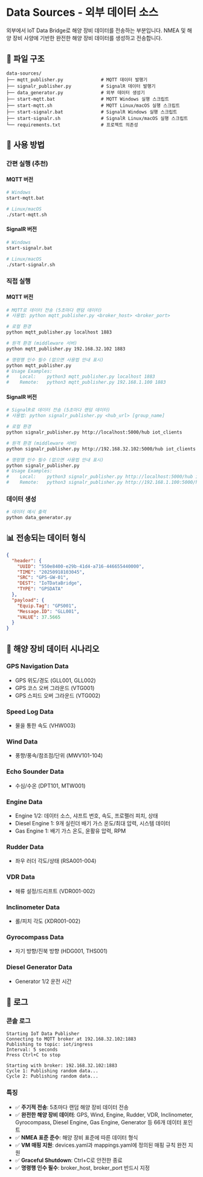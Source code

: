 # Data Sources - 외부 데이터 소스

외부에서 IoT Data Bridge로 해양 장비 데이터를 전송하는 부분입니다.
NMEA 및 해양 장비 사양에 기반한 완전한 해양 장비 데이터를 생성하고 전송합니다.

## 📁 파일 구조

```
data-sources/
├── mqtt_publisher.py              # MQTT 데이터 발행기
├── signalr_publisher.py           # SignalR 데이터 발행기
├── data_generator.py              # 외부 데이터 생성기
├── start-mqtt.bat                 # MQTT Windows 실행 스크립트
├── start-mqtt.sh                  # MQTT Linux/macOS 실행 스크립트
├── start-signalr.bat              # SignalR Windows 실행 스크립트
├── start-signalr.sh               # SignalR Linux/macOS 실행 스크립트
└── requirements.txt               # 프로젝트 의존성
```

## 🚀 사용 방법

### **간편 실행 (추천)**

#### **MQTT 버전**
```bash
# Windows
start-mqtt.bat

# Linux/macOS
./start-mqtt.sh
```

#### **SignalR 버전**
```bash
# Windows
start-signalr.bat

# Linux/macOS
./start-signalr.sh
```

### **직접 실행**

#### **MQTT 버전**
```bash
# MQTT로 데이터 전송 (5초마다 랜덤 데이터)
# 사용법: python mqtt_publisher.py <broker_host> <broker_port>

# 로컬 환경
python mqtt_publisher.py localhost 1883

# 원격 환경 (middleware 서버)
python mqtt_publisher.py 192.168.32.102 1883

# 명령행 인수 필수 (없으면 사용법 안내 표시)
python mqtt_publisher.py
# Usage Examples:
#    Local:    python3 mqtt_publisher.py localhost 1883
#    Remote:   python3 mqtt_publisher.py 192.168.1.100 1883
```

#### **SignalR 버전**
```bash
# SignalR로 데이터 전송 (5초마다 랜덤 데이터)
# 사용법: python signalr_publisher.py <hub_url> [group_name]

# 로컬 환경
python signalr_publisher.py http://localhost:5000/hub iot_clients

# 원격 환경 (middleware 서버)
python signalr_publisher.py http://192.168.32.102:5000/hub iot_clients

# 명령행 인수 필수 (없으면 사용법 안내 표시)
python signalr_publisher.py
# Usage Examples:
#    Local:    python3 signalr_publisher.py http://localhost:5000/hub iot_clients
#    Remote:   python3 signalr_publisher.py http://192.168.1.100:5000/hub iot_clients
```

### **데이터 생성**
```bash
# 데이터 예시 출력
python data_generator.py
```

## 📊 전송되는 데이터 형식

```json
{
  "header": {
    "UUID": "550e8400-e29b-41d4-a716-446655440000",
    "TIME": "20250918103045",
    "SRC": "GPS-GW-01",
    "DEST": "IoTDataBridge",
    "TYPE": "GPSDATA"
  },
  "payload": {
    "Equip.Tag": "GPS001",
    "Message.ID": "GLL001",
    "VALUE": 37.5665
  }
}
```

## 🎯 해양 장비 데이터 시나리오

### **GPS Navigation Data**
- GPS 위도/경도 (GLL001, GLL002)
- GPS 코스 오버 그라운드 (VTG001)
- GPS 스피드 오버 그라운드 (VTG002)

### **Speed Log Data**
- 물을 통한 속도 (VHW003)

### **Wind Data**
- 풍향/풍속/참조점/단위 (MWV101-104)

### **Echo Sounder Data**
- 수심/수온 (DPT101, MTW001)

### **Engine Data**
- Engine 1/2: 데이터 소스, 샤프트 번호, 속도, 프로펠러 피치, 상태
- Diesel Engine 1: 9개 실린더 배기 가스 온도/최대 압력, 시스템 데이터
- Gas Engine 1: 배기 가스 온도, 윤활유 압력, RPM

### **Rudder Data**
- 좌우 러더 각도/상태 (RSA001-004)

### **VDR Data**
- 해류 설정/드리프트 (VDR001-002)

### **Inclinometer Data**
- 롤/피치 각도 (XDR001-002)

### **Gyrocompass Data**
- 자기 방향/진북 방향 (HDG001, THS001)

### **Diesel Generator Data**
- Generator 1/2 운전 시간

## 📝 로그

### **콘솔 로그**
```
Starting IoT Data Publisher
Connecting to MQTT broker at 192.168.32.102:1883
Publishing to topic: iot/ingress
Interval: 5 seconds
Press Ctrl+C to stop

Starting with broker: 192.168.32.102:1883
Cycle 1: Publishing random data...
Cycle 2: Publishing random data...
```

### **특징**
- ✅ **주기적 전송**: 5초마다 랜덤 해양 장비 데이터 전송
- ✅ **완전한 해양 장비 데이터**: GPS, Wind, Engine, Rudder, VDR, Inclinometer, Gyrocompass, Diesel Engine, Gas Engine, Generator 등 66개 데이터 포인트
- ✅ **NMEA 표준 준수**: 해양 장비 표준에 따른 데이터 형식
- ✅ **VM 매핑 지원**: devices.yaml과 mappings.yaml에 정의된 매핑 규칙 완전 지원
- ✅ **Graceful Shutdown**: Ctrl+C로 안전한 종료
- ✅ **명령행 인수 필수**: broker_host, broker_port 반드시 지정
